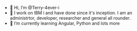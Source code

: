 - 👋 Hi, I’m @Terry-4ever-i
- 👀 I work on IBM i and have done since it's inception. I am an administrtor, developer, researcher and general all rounder.
- 🌱 I’m currently learning Angular, Python and lots more

<!---
Terry-4ever-i/Terry-4ever-i is a ✨ special ✨ repository because its `README.md` (this file) appears on your GitHub profile.
You can click the Preview link to take a look at your changes.
- 👋 Hi, I’m @Terry-4ever-i
- 👀 I work on IBM i and have done since it's inception. I am an administrtor, developer, researcher and general all rounder.
- 🌱 I’m currently learning ...
- 💞️ I’m looking to collaborate on ...
- 📫 How to reach me ...
--->
